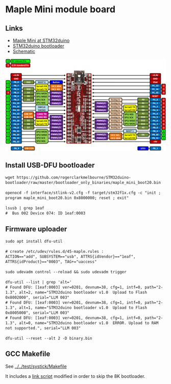 
# Maple Mini module board

## Links

- [Maple Mini at STM32duino](http://wiki.stm32duino.com/index.php?title=Maple_Mini)
- [STM32duino bootloader](https://github.com/rogerclarkmelbourne/STM32duino-bootloader)
- [Schematic](maplemini.pdf)

![Maple Mini pinout](maplemini_pinout.png)

## Install USB-DFU bootloader

    wget https://github.com/rogerclarkmelbourne/STM32duino-bootloader/raw/master/bootloader_only_binaries/maple_mini_boot20.bin

    openocd -f interface/stlink-v2.cfg -f target/stm32f1x.cfg -c "init ; program maple_mini_boot20.bin 0x8000000; reset ; exit"

    lsusb | grep 1eaf
    #  Bus 002 Device 074: ID 1eaf:0003  

## Firmware uploader

    sudo apt install dfu-util

    # create /etc/udev/rules.d/45-maple.rules : 
    ACTION=="add", SUBSYSTEM=="usb", ATTRS{idVendor}=="1eaf", ATTRS{idProduct}=="0003", TAG+="uaccess"

    sudo udevadm control --reload && sudo udevadm trigger

    dfu-util --list | grep 'alt='
    # Found DFU: [1eaf:0003] ver=0201, devnum=38, cfg=1, intf=0, path="2-1.3", alt=2, name="STM32duino bootloader v1.0  Upload to Flash 0x8002000", serial="LLM 003"
    # Found DFU: [1eaf:0003] ver=0201, devnum=38, cfg=1, intf=0, path="2-1.3", alt=1, name="STM32duino bootloader v1.0  Upload to Flash 0x8005000", serial="LLM 003"
    # Found DFU: [1eaf:0003] ver=0201, devnum=38, cfg=1, intf=0, path="2-1.3", alt=0, name="STM32duino bootloader v1.0  ERROR. Upload to RAM not supported.", serial="LLM 003"

    dfu-util --reset --alt 2 -D binary.bin

## GCC Makefile

See [../../test/systick/Makefile](test/systick/Makefile)

It includes a [link script](../../test/ld/stm32f103c8t6-dfu.ld) modified in order to skip the 8K bootloader.


